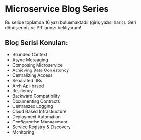 # Microservice Blog Series

Bu seride toplamda 16 yazı bulunmaktadır (giriş yazısı hariç). Geri dönüşleriniz ve PR'larınızı bekliyorum!

## Blog Serisi Konuları:

- Bounded Context
- Async Messaging
- Composing Microservice
- Achieving Data Consistency
- Centralizing Access
- Separated DBs
- Arch Api-based
- Resiliency
- Backward Compatibility
- Documenting Contracts 
- Centralized Logging
- Cloud Based Infrastructure
- Deployment Automation
- Configuration Management
- Service Registry & Discovery
- Monitoring